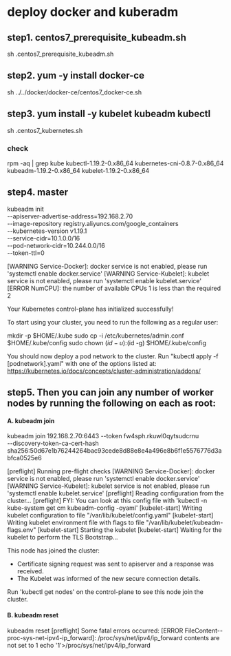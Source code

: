 # deploy docker and kuberadm
## step1. centos7_prerequisite_kubeadm.sh
sh .centos7_prerequisite_kubeadm.sh

## step2. yum -y install docker-ce
sh ../../docker/docker-ce/centos7_docker-ce.sh

## step3. yum install -y kubelet kubeadm kubectl 
sh .centos7_kubernetes.sh

### check
rpm -aq | grep kube 
kubectl-1.19.2-0.x86_64
kubernetes-cni-0.8.7-0.x86_64
kubeadm-1.19.2-0.x86_64
kubelet-1.19.2-0.x86_64

## step4. master
kubeadm init \
--apiserver-advertise-address=192.168.2.70 \
--image-repository registry.aliyuncs.com/google_containers \
--kubernetes-version v1.19.1 \
--service-cidr=10.1.0.0/16 \
--pod-network-cidr=10.244.0.0/16 \
--token-ttl=0

[WARNING Service-Docker]: docker service is not enabled, please run 'systemctl enable docker.service'
[WARNING Service-Kubelet]: kubelet service is not enabled, please run 'systemctl enable kubelet.service'
[ERROR NumCPU]: the number of available CPUs 1 is less than the required 2

Your Kubernetes control-plane has initialized successfully!

To start using your cluster, you need to run the following as a regular user:

  mkdir -p $HOME/.kube
  sudo cp -i /etc/kubernetes/admin.conf $HOME/.kube/config
  sudo chown $(id -u):$(id -g) $HOME/.kube/config

You should now deploy a pod network to the cluster.
Run "kubectl apply -f [podnetwork].yaml" with one of the options listed at:
  https://kubernetes.io/docs/concepts/cluster-administration/addons/

## step5. Then you can join any number of worker nodes by running the following on each as root:

#### A. kubeadm join
kubeadm join 192.168.2.70:6443 --token fw4sph.rkuwl0qytsudcrnu \
    --discovery-token-ca-cert-hash sha256:50d67e1b76244264bac93cede8d88e8e4a496e8b6f1e5576776d3abfca0525e6

[preflight] Running pre-flight checks
	[WARNING Service-Docker]: docker service is not enabled, please run 'systemctl enable docker.service'
	[WARNING Service-Kubelet]: kubelet service is not enabled, please run 'systemctl enable kubelet.service'
[preflight] Reading configuration from the cluster...
[preflight] FYI: You can look at this config file with 'kubectl -n kube-system get cm kubeadm-config -oyaml'
[kubelet-start] Writing kubelet configuration to file "/var/lib/kubelet/config.yaml"
[kubelet-start] Writing kubelet environment file with flags to file "/var/lib/kubelet/kubeadm-flags.env"
[kubelet-start] Starting the kubelet
[kubelet-start] Waiting for the kubelet to perform the TLS Bootstrap...

This node has joined the cluster:
* Certificate signing request was sent to apiserver and a response was received.
* The Kubelet was informed of the new secure connection details.

Run 'kubectl get nodes' on the control-plane to see this node join the cluster. 

#### B. kubeadm reset
kubeadm reset
[preflight] Some fatal errors occurred:
	[ERROR FileContent--proc-sys-net-ipv4-ip_forward]: /proc/sys/net/ipv4/ip_forward contents are not set to 1
echo '1'>/proc/sys/net/ipv4/ip_forward